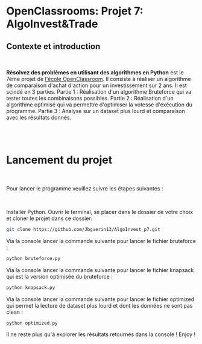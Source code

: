 # OpenClassrooms: Projet 7: AlgoInvest&Trade

## Contexte et introduction

<br>

**Résolvez des problèmes en utilisant des algorithmes en Python** est le 7ème projet de [l'école OpenClassroom](https://openclassrooms.com/fr). Il consiste à réaliser un algorithme de comparaison d'achat d'action pour un investissement sur 2 ans. Il est scindé en 3 parties. Partie 1 : Réalisation d'un algorithme Bruteforce qui va tester toutes les combinaisons possibles. Partie 2 : Réalisation d'un algorithme optimisé qui va permettre d'optimiser la votesse d'exécution du programme. Partie 3 : Analyse sur un dataset plus lourd et comparaison avec les résultats donnés.

<br>

<br>

# Lancement du projet

<br>

Pour lancer le programme veuillez suivre les étapes suivantes :

<br>

Installer Python. Ouvrir le terminal, se placer dans le dossier de votre choix et cloner le projet dans ce dossier:

```bash
git clone https://github.com/Jbguerin13/AlgoInvest_p7.git
```

Via la console lancer la commande suivante pour lancer le fichier bruteforce :

```bash
python bruteforce.py
```

Via la console lancer la commande suivante pour lancer le fichier knapsack qui est la version optimisée du bruteforce :

```bash
python knapsack.py
```

Via la console lancer la commande suivante pour lancer le fichier optimized qui permet la lecture de dataset plus lourd et dont les données ne sont pas clean :

```bash
python optimized.py
```

Il ne reste plus qu'à explorer les résultats retournés dans la console !
Enjoy !
<br>
